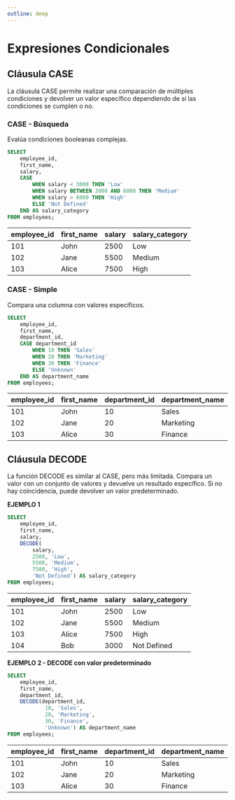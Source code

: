 ```yaml
---
outline: deep
---
```


# Expresiones Condicionales


## Cláusula CASE

La cláusula CASE permite realizar una comparación de múltiples condiciones y devolver un valor específico dependiendo de si las condiciones se cumplen o no.

### CASE - Búsqueda

Evalúa condiciones booleanas complejas.

```sql
SELECT 
    employee_id,
    first_name,
    salary,
    CASE 
        WHEN salary < 3000 THEN 'Low'
        WHEN salary BETWEEN 3000 AND 6000 THEN 'Medium'
        WHEN salary > 6000 THEN 'High'
        ELSE 'Not Defined'
    END AS salary_category
FROM employees;
```

|employee_id|first_name |salary |salary_category|
|-----------|-----------|-------|---------------|
|101        |John       |2500   |Low            |
|102        |Jane       |5500   |Medium         |
|103        |Alice      |7500   |High           |


### CASE - Simple

Compara una columna con valores específicos.

```sql
SELECT 
    employee_id,
    first_name,
    department_id,
    CASE department_id
        WHEN 10 THEN 'Sales'
        WHEN 20 THEN 'Marketing'
        WHEN 30 THEN 'Finance'
        ELSE 'Unknown'
    END AS department_name
FROM employees;
```

| employee_id | first_name | department_id | department_name |
|-------------|------------|---------------|-----------------|
| 101         | John       | 10            | Sales           |
| 102         | Jane       | 20            | Marketing       |
| 103         | Alice      | 30            | Finance         |



## Cláusula DECODE

La función DECODE es similar al CASE, pero más limitada. Compara un valor con un conjunto de valores y devuelve un resultado específico. Si no hay coincidencia, puede devolver un valor predeterminado.

**EJEMPLO 1**

```sql
SELECT 
    employee_id,
    first_name,
    salary,
    DECODE(
        salary,
        2500, 'Low',
        5500, 'Medium',
        7500, 'High',
        'Not Defined') AS salary_category
FROM employees;
```

| employee_id | first_name | salary | salary_category |
|-------------|------------|--------|-----------------|
| 101         | John       | 2500   | Low             |
| 102         | Jane       | 5500   | Medium          |
| 103         | Alice      | 7500   | High            |
| 104         | Bob        | 3000   | Not Defined     |



**EJEMPLO 2 - DECODE con valor predeterminado**

```sql
SELECT 
    employee_id,
    first_name,
    department_id,
    DECODE(department_id,
            10, 'Sales',
            20, 'Marketing',
            30, 'Finance',
            'Unknown') AS department_name
FROM employees;
```

| employee_id | first_name | department_id | department_name |
|-------------|------------|---------------|-----------------|
| 101         | John       | 10            | Sales           |
| 102         | Jane       | 20            | Marketing       |
| 103         | Alice      | 30            | Finance         |



